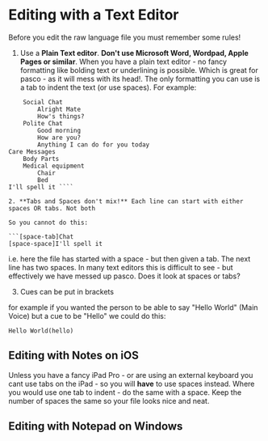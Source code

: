 # Editing with a Text Editor

Before you edit the raw language file you must remember some rules!

1. Use a **Plain Text editor**. **Don't use Microsoft Word, Wordpad, Apple Pages or similar**. When you have a plain text editor - no fancy formatting like bolding text or underlining is possible. Which is great for pasco - as it will mess with its head!. The only formatting you can use is a tab to indent the text (or use spaces). For example:

```Chat
	Social Chat
		Alright Mate
		How's things?
	Polite Chat
		Good morning
		How are you?
		Anything I can do for you today
Care Messages
	Body Parts
	Medical equipment
		Chair
		Bed
I'll spell it ````

2. **Tabs and Spaces don't mix!** Each line can start with either spaces OR tabs. Not both 

So you cannot do this:

```[space-tab]Chat
[space-space]I'll spell it
```

i.e. here the file has started with a space - but then given a tab. The next line has two spaces. In many text editors this is difficult to see - but effectively we have messed up pasco. Does it look at spaces or tabs? 

3. Cues can be put in brackets

for example if you wanted the person to be able to say "Hello World" (Main Voice) but a cue to be "Hello" we could do this:

```Hello World(hello)```


## Editing with Notes on iOS

Unless you have a fancy iPad Pro - or are using an external keyboard you cant use tabs on the iPad - so you will **have** to use spaces instead. Where you would use one tab to indent - do the same with a space. Keep the number of spaces the same so your file looks nice and neat. 

## Editing with Notepad on Windows


